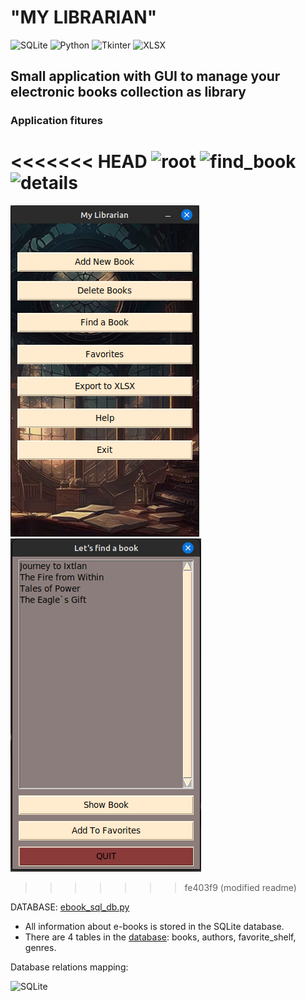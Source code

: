 # "MY LIBRARIAN"

![SQLite](https://img.shields.io/badge/sqlite-%2307405e.svg?style=for-the-badge&logo=sqlite&logoColor=white) ![Python](https://img.shields.io/badge/python-3670A0?style=for-the-badge&logo=python&logoColor=ffdd54)
![Tkinter](https://img.shields.io/badge/TKINTER-9cf/?style=for-the-badge&color=9cf&logo=python)
![XLSX](https://img.shields.io/badge/-xlsxwriter-9cf/?style=for-the-badge&color=orange&logo=python)

## Small application with GUI to manage your electronic books collection as library



### Application fitures

<<<<<<< HEAD
![root](https://github.com/ViolinaS/my-librarian/blob/main/media/root_window.png) ![find_book](https://github.com/ViolinaS/my-librarian/blob/main/media/find_book.png) ![details](https://github.com/ViolinaS/my-librarian/blob/main/media/book_details.png)
=======
![main_window](media/main_window.png) ![find_book](media/find_books.png)
>>>>>>> fe403f9 (modified readme)

DATABASE: [ebook_sql_db.py](https://github.com/ViolinaS/my-librarian/blob/main/ebook_sql_db.py)

* All information about e-books is stored in the SQLite database.
* There are 4 tables in the [database](https://github.com/ViolinaS/my-librarian/blob/main/ebook_sql_db.py): books, authors, favorite_shelf, genres.

Database relations mapping:

![SQLite](https://github.com/ViolinaS/my-librarian/blob/main/media/my-librarian.png)



